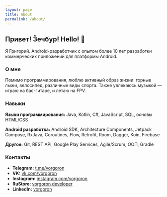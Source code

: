 ```yaml
---
layout: page
title: About
permalink: /about/
---
```


## Привет! Ӟечбур! Hello! 👋

Я Григорий. Android-разработчик с опытом более 10 лет разработки коммерческих приложений для платформы Android.

### О мне

Помимо программирования, люблю активный образ жизни: горные лыжи, велосипед, различные виды спорта. Также увлекаюсь музыкой — играю на бас-гитаре, и летаю на FPV.

### Навыки

**Языки программирования:** Java, Kotlin, C#, JavaScript, SQL, основы HTML/CSS

**Android разработка:** Android SDK, Architecture Components, Jetpack Compose, RxJava, Coroutines, Flow, Retrofit, Room, Dagger, Koin, Firebase

**Другое:** Git, REST API, Google Play Services, Agile/Scrum, ООП, Gradle

### Контакты

- **Telegram:** [t.me/vorgoron](https://t.me/vorgoron)
- **VK:** [vk.com/vorgoron](https://vk.com/vorgoron)
- **Instagram:** [instagram.com/vorgoron](https://instagram.com/vorgoron)
- **RuStore:** [vorgoron developer](https://www.rustore.ru/catalog/developer/74e73734)
- **LinkedIn:** [vorgoron](https://www.linkedin.com/in/vorgoron)
